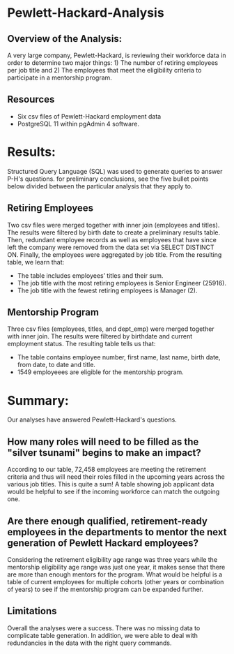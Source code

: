 # Pewlett-Hackard-Analysis

## Overview of the Analysis: 

A very large company, Pewlett-Hackard, is reviewing their workforce data in order to determine two major things: 1) The number of retiring employees per job title and 2) The employees that meet the eligibility criteria to participate in a mentorship program. 

## Resources

- Six csv files of Pewlett-Hackard employment data
- PostgreSQL 11 within pgAdmin 4 software.

# Results: 

Structured Query Language (SQL) was used to generate queries to answer P-H's questions. for preliminary conclusions, see the five bullet points below divided between the particular analysis that they apply to.

## Retiring Employees

Two csv files were merged together with inner join (employees and titles). The results were filtered by birth date to create a preliminary results table. Then, redundant employee records as well as employees that have since left the company were removed from the data set via SELECT DISTINCT ON. Finally, the employees were aggregated by job title. From the resulting table, we learn that:

- The table includes employees’ titles and their sum.
- The job title with the most retiring employees is Senior Engineer (25916).
- The job title with the fewest retiring employees is Manager (2).

## Mentorship Program

Three csv files (employees, titles, and dept_emp) were merged together with inner join. The results were filtered by birthdate and current employment status. The resulting table tells us that: 

- The table contains employee number, first name, last name, birth date, from date, to date and title.
- 1549 employeees are eligible for the mentorship program.

# Summary: 

Our analyses have answered Pewlett-Hackard's questions.

## How many roles will need to be filled as the "silver tsunami" begins to make an impact?

According to our table, 72,458 employees are meeting the retirement criteria and thus will need their roles filled in the upcoming years across the various job titles. This is quite a sum! A table showing job applicant data would be helpful to see if the incoming workforce can match the outgoing one.

## Are there enough qualified, retirement-ready employees in the departments to mentor the next generation of Pewlett Hackard employees?

Considering the retirement eligibility age range was three years while the mentorship eligibility age range was just one year, it makes sense that there are more than enough mentors for the program. What would be helpful is a table of current employees for multiple cohorts (other years or combination of years) to see if the mentorship program can be expanded further.

## Limitations

Overall the analyses were a success. There was no missing data to complicate table generation. In addition, we were able to deal with redundancies in the data with the right query commands.